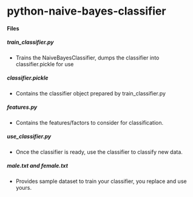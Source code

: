 # python-naive-bayes-classifier

#### Files

##### train_classifier.py

- Trains the NaiveBayesClassifier, dumps the classifier into classifier.pickle for use

##### classifier.pickle

- Contains the classifier object prepared by train_classifier.py

##### features.py

- Contains the features/factors to consider for classification.

##### use_classifier.py

- Once the classifier is ready, use the classifier to classify new data.

##### male.txt and female.txt

- Provides sample dataset to train your classifier, you replace and use yours.

